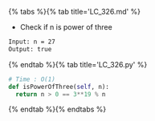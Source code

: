{% tabs %}{% tab title='LC_326.md' %}

* Check if n is power of three

```txt
Input: n = 27
Output: true
```

{% endtab %}{% tab title='LC_326.py' %}

```py
# Time : O(1)
def isPowerOfThree(self, n):
  return n > 0 == 3**19 % n
```

{% endtab %}{% endtabs %}
